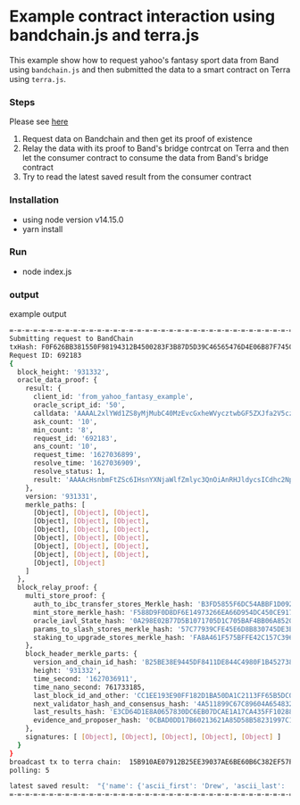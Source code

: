 # Example contract interaction using bandchain.js and terra.js

This example show how to request yahoo's fantasy sport data from Band using `bandchain.js` and then submitted the data to a smart contract on Terra using `terra.js`.

### Steps

Please see [here](index.js#L193-L207)

1. Request data on Bandchain and then get its proof of existence
2. Relay the data with its proof to Band's bridge contrcat on Terra and then let the consumer contract to consume the data from Band's bridge contract
3. Try to read the latest saved result from the consumer contract

### Installation

- using node version v14.15.0
- yarn install

### Run

- node index.js

### output

example output

```sh
=-=-=-=-=-=-=-=-=-=-=-=-=-=-=-=-=-=-=-=-=-=-=-=-=-=-=-=-=-=-=-=-=-=-=-=-=-=-=
Submitting request to BandChain
txHash: F0F626BB381550F98194312B4500283F3B87D5D39C46565476D4E06B87F74505
Request ID: 692183
{
  block_height: '931332',
  oracle_data_proof: {
    result: {
      client_id: 'from_yahoo_fantasy_example',
      oracle_script_id: '50',
      calldata: 'AAAAL2xlYWd1ZS8yMjMubC40MzEvcGxheWVycztwbGF5ZXJfa2V5cz0yMjMucC41NDc5AAAAHWxlYWd1ZSwxLHBsYXllcnMsMCxwbGF5ZXIsMCwy',
      ask_count: '10',
      min_count: '8',
      request_id: '692183',
      ans_count: '10',
      request_time: '1627036899',
      resolve_time: '1627036909',
      resolve_status: 1,
      result: 'AAAAcHsnbmFtZSc6IHsnYXNjaWlfZmlyc3QnOiAnRHJldycsICdhc2NpaV9sYXN0JzogJ0JyZWVzJywgJ2ZpcnN0JzogJ0RyZXcnLCAnZnVsbCc6ICdEcmV3IEJyZWVzJywgJ2xhc3QnOiAnQnJlZXMnfX0='
    },
    version: '931331',
    merkle_paths: [
      [Object], [Object], [Object],
      [Object], [Object], [Object],
      [Object], [Object], [Object],
      [Object], [Object], [Object],
      [Object], [Object], [Object],
      [Object], [Object], [Object],
      [Object], [Object]
    ]
  },
  block_relay_proof: {
    multi_store_proof: {
      auth_to_ibc_transfer_stores_Merkle_hash: 'B3FD5855F6DC54ABBF1D09233AAA7BBFC2B375942F81DA3900CFADC92CCB9A29',
      mint_store_merkle_hash: 'F588D9F0D8DF6E14973266EA66D954DC450CE9178740BDA1355610793164FEA9',
      oracle_iavl_State_hash: '0A298E02B77D5B1071705D1C705BAF4BB06A852074A30C7BA83C3029501CBFC4',
      params_to_slash_stores_merkle_hash: '57C77939CFE45E6D8B830745DE3E74C2FE189DEFA96EFAF66108F88C98566A85',
      staking_to_upgrade_stores_merkle_hash: 'FA8A461F575BFFE42C157C3966189FC4987BCF4C8D614D741BB36A0F5E311FF7'
    },
    block_header_merkle_parts: {
      version_and_chain_id_hash: 'B25BE38E9445DF8411DE844C4980F1B452738BFC815BF71F49A378D3B00FF1C1',
      height: '931332',
      time_second: '1627036911',
      time_nano_second: 761733185,
      last_block_id_and_other: 'CC1EE193E90FF182D1BA50DA1C2113FF65B5DC04C2C767D374B95BDB7FA859B3',
      next_validator_hash_and_consensus_hash: '4A511899C67C89604A654832B79FAD2B2DAA53B94CCBCE2C090CD9BF6CBFD4E2',
      last_results_hash: 'E3CD64D1E8A0657830DC6EB07DCAE1A17CA435FF1028811CA55C2CBCDE403E4A',
      evidence_and_proposer_hash: '0CBAD0DD17B60213621A85D58B58231997C19E43D5D4A2D5CBE8A33CD5D6ADC8'
    },
    signatures: [ [Object], [Object], [Object], [Object], [Object] ]
  }
}
broadcast tx to terra chain:  15B910AE07912B25EE39037AE6BE60B6C382EF57FFDE7A035F38A116E6C7D737
polling: 5

latest saved result:  "{'name': {'ascii_first': 'Drew', 'ascii_last': 'Brees', 'first': 'Drew', 'full': 'Drew Brees', 'last': 'Brees'}}"
=-=-=-=-=-=-=-=-=-=-=-=-=-=-=-=-=-=-=-=-=-=-=-=-=-=-=-=-=-=-=-=-=-=-=-=-=-=-=
```
